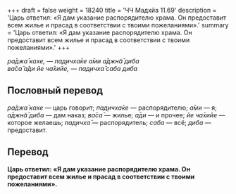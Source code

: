 +++
draft = false
weight = 18240
title = 'ЧЧ Мадхйа 11.69'
description = 'Царь ответил: «Я дам указание распорядителю храма. Он предоставит всем жилье и прасад в соответствии с твоими пожеланиями».'
summary = 'Царь ответил: «Я дам указание распорядителю храма. Он предоставит всем жилье и прасад в соответствии с твоими пожеланиями».'
+++

_ра̄джа̄ кахе, — пад̣ичха̄ке а̄ми а̄джн̃а̄ диба  
ва̄са̄ а̄ди йе ча̄хийе, — пад̣ичха̄ саба диба_

## Пословный перевод

_ра̄джа̄_ _кахе_ — царь говорит; _пад̣ичха̄ке_ — распорядителю; _а̄ми_ — я; _а̄джн̃а̄_ _диба_ — дам наказ; _ва̄са̄_ — жилье; _а̄ди_ — и прочее; _йе_ _ча̄хийе_ — которое желаешь; _пад̣ичха̄_ — распорядитель; _саба_ — всё; _диба_ — предоставит.

## Перевод

**Царь ответил: «Я дам указание распорядителю храма. Он предоставит всем жилье и прасад в соответствии с твоими пожеланиями».**
